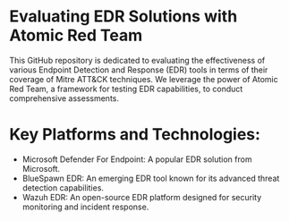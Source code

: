 # Evaluating EDR Solutions with Atomic Red Team

This GitHub repository is dedicated to evaluating the effectiveness of various Endpoint Detection and Response (EDR) tools in terms of their coverage of Mitre ATT&CK techniques. We leverage the power of Atomic Red Team, a framework for testing EDR capabilities, to conduct comprehensive assessments.

# Key Platforms and Technologies:

* Microsoft Defender For Endpoint: A popular EDR solution from Microsoft.
* BlueSpawn EDR: An emerging EDR tool known for its advanced threat detection capabilities.
* Wazuh EDR: An open-source EDR platform designed for security monitoring and incident response.
